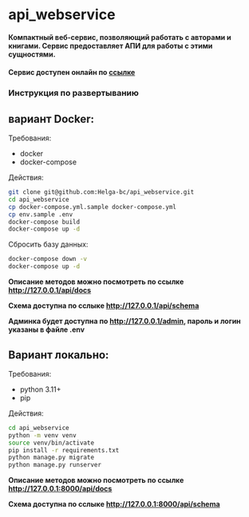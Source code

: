 # api_webservice

#### Компактный веб-сервис, позволяющий работать с авторами и книгами. Сервис предоставляет АПИ для работы с этими сущностями.

#### Сервис доступен онлайн по [ссылке](http://blashko-serviceapi.westeurope.cloudapp.azure.com/api/docs)


### Инструкция по рaзвертыванию

## вариант Docker:
Требования:
- docker
- docker-compose

Действия:
```bash
git clone git@github.com:Helga-bc/api_webservice.git
cd api_webservice
cp docker-compose.yml.sample docker-compose.yml
cp env.sample .env
docker-compose build
docker-compose up -d
```
Сбросить базу данных:
```bash
docker-compose down -v
docker-compose up -d
```

   
__Описание методов можно посмотреть по ссылке http://127.0.0.1/api/docs__

__Схема доступна по сслыке http://127.0.0.1/api/schema__

__Админка будет доступна по http://127.0.0.1/admin, пароль и логин указаны в файле .env__

  

## Вариант локально:
Требования:
- python 3.11+
- pip

Действия:
```bash git clone git@github.com:Helga-bc/api_webservice.git
cd api_webservice
python -m venv venv
source venv/bin/activate
pip install -r requirements.txt
python manage.py migrate
python manage.py runserver
```


__Описание методов можно посмотреть по ссылке http://127.0.0.1:8000/api/docs__

__Схема доступна по сслыке http://127.0.0.1:8000/api/schema__
















